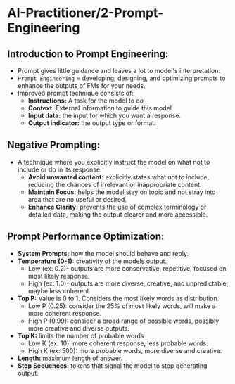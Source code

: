 # AI-Practitioner/2-Prompt-Engineering

## Introduction to Prompt Engineering:

- Prompt gives little guidance and leaves a lot to model's interpretation.
- `Prompt Engineering` = developing, designing, and optimizing prompts to enhance the outputs of FMs for your needs.
- Improved prompt technique consists of:
  - **Instructions:** A task for the model to do
  - **Context:** External information to guide this model.
  - **Input data:** the input for which you want a response.
  - **Output indicator:** the output type or format.

## Negative Prompting:

- A technique where you explicitly instruct the model on what not to include or do in its response.
  - **Avoid unwanted content:** explicitly states what not to include, reducing the chances of irrelevant or inappropriate
      content.
  - **Maintain Focus:** helps the model stay on topic and not stray into area that are no useful or desired.
  - **Enhance Clarity:** prevents the use of complex terminology or detailed data, making the output clearer and more accessible.

## Prompt Performance Optimization:

- **System Prompts:** how the model should behave and reply.
- **Temperature (0-1):** creativity of the models output.
  - Low (ex: 0.2)- outputs are more conservative, repetitive, focused on most likely response.
  - High (ex: 1.0)- outputs are more diverse, creative, and unpredictable, maybe less coherent.
- **Top P:** Value is 0 to 1. Considers the most likely words as distribution.
  - Low P (0.25): consider the 25% of most likely words, will make a more coherent response.
  - High P (0.99): consider a broad range of possible words, possibly more creative and diverse outputs.
- **Top K:** limits the number of probable words
  - Low K (ex: 10): more coherent response, less probable words.
  - High K (ex: 500): more probable words, more diverse and creative.
- **Length:** maximum length of answer.
- **Stop Sequences:** tokens that signal the model to stop generating output.